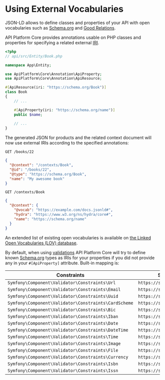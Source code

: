 # Using External Vocabularies

JSON-LD allows to define classes and properties of your API with open vocabularies such as [Schema.org](https://schema.org)
and [Good Relations](http://www.heppnetz.de/projects/goodrelations/).

API Platform Core provides annotations usable on PHP classes and properties for specifying a related external [IRI](https://en.wikipedia.org/wiki/Internationalized_resource_identifier).

```php
<?php
// api/src/Entity/Book.php

namespace App\Entity;

use ApiPlatform\Core\Annotation\ApiProperty;
use ApiPlatform\Core\Annotation\ApiResource;

#[ApiResource(iri: "https://schema.org/Book")]
class Book
{
    // ...

    #[ApiProperty(iri: "https://schema.org/name")]
    public $name;
    
    // ...
}
```

The generated JSON for products and the related context document will now use external IRIs according to the specified annotations:

`GET /books/22`

```json
{
  "@context": "/contexts/Book",
  "@id": "/books/22",
  "@type": "https://schema.org/Book",
  "name": "My awesome book"
}
```

`GET /contexts/Book`

```json
{
  "@context": {
    "@vocab": "https://example.com/docs.jsonld#",
    "hydra": "https://www.w3.org/ns/hydra/core#",
    "name": "https://schema.org/name"
  }
}
```

An extended list of existing open vocabularies is available on [the Linked Open Vocabularies (LOV) database](http://lov.okfn.org/dataset/lov/).

By default, when using [validations](validation.md) API Platform Core will try to define known [Schema.org](https://schema.org) types as IRIs for your properties if you did not provide any in your `#[ApiProperty]` attribute.
Built-in mapping is:

Constraints                                          | Schema.org type                    |
---------------------------------------------------- |------------------------------------|
`Symfony\Component\Validator\Constraints\Url`        | `https://schema.org/url`           |
`Symfony\Component\Validator\Constraints\Email`      | `https://schema.org/email`         |
`Symfony\Component\Validator\Constraints\Uuid`       | `https://schema.org/identifier`    |
`Symfony\Component\Validator\Constraints\CardScheme` | `https://schema.org/identifier`    |
`Symfony\Component\Validator\Constraints\Bic`        | `https://schema.org/identifier`    |
`Symfony\Component\Validator\Constraints\Iban`       | `https://schema.org/identifier`    |
`Symfony\Component\Validator\Constraints\Date`       | `https://schema.org/Date`          |
`Symfony\Component\Validator\Constraints\DateTime`   | `https://schema.org/DateTime`      |
`Symfony\Component\Validator\Constraints\Time`       | `https://schema.org/Time`          |
`Symfony\Component\Validator\Constraints\Image`      | `https://schema.org/image`         |
`Symfony\Component\Validator\Constraints\File`       | `https://schema.org/MediaObject`   |
`Symfony\Component\Validator\Constraints\Currency`   | `https://schema.org/priceCurrency` |
`Symfony\Component\Validator\Constraints\Isbn`       | `https://schema.org/isbn`          |
`Symfony\Component\Validator\Constraints\Issn`       | `https://schema.org/issn`          |
